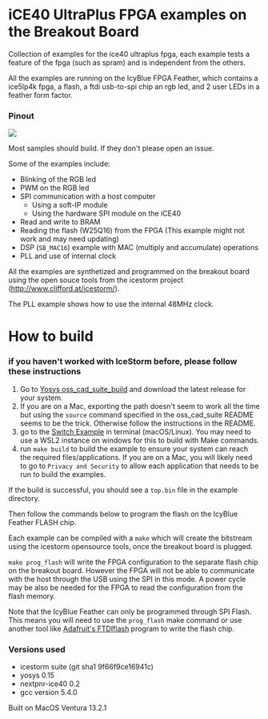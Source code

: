 # iCE40 UltraPlus FPGA examples on the Breakout Board

Collection of examples for the ice40 ultraplus fpga, each example tests a feature of the fpga (such as spram) and is independent from the others.

All the examples are running on the IcyBlue FPGA Feather,
which contains a ice5lp4k fpga, a flash, a ftdi usb-to-spi chip an rgb led, and 2 user LEDs in a feather form factor.

### Pinout
<image src="https://github.com/skerr92/ice5lp4k_examples/blob/master/images/IcyBlue%20Pinout.jpg">

Most samples should build. If they don't please open an issue.

Some of the examples include:
- Blinking of the RGB led
- PWM on the RGB led
- SPI communication with a host computer
   - Using a soft-IP module
   - Using the hardware SPI module on the iCE40
- Read and write to BRAM
- Reading the flash (W25Q16) from the FPGA (This example might not work and may need updating)
- DSP (`SB_MAC16`) example with MAC (multiply and accumulate) operations
- PLL and use of internal clock

All the examples are synthetized and programmed on the breakout board using the open souce tools from the icestorm project (http://www.clifford.at/icestorm/).

The PLL example shows how to use the internal 48MHz clock.

# How to build

### if you haven't worked with IceStorm before, please follow these instructions

1. Go to [Yosys oss_cad_suite_build](https://github.com/YosysHQ/oss-cad-suite-build) and download the latest release for your system.
2. If you are on a Mac, exporting the path doesn't seem to work all the time but using the `source` command specified in the oss_cad_suite README seems to be the trick. Otherwise follow the instructions in the README.
3. go to the [Switch Example](https://github.com/skerr92/ice5lp4k_examples/tree/master/switch) in terminal (macOS/Linux). You may need to use a WSL2 instance on windows for this to build with Make commands.
4. run `make build` to build the example to ensure your system can reach the required files/applications. If you are on a Mac, you will likely need to go to `Privacy and Security` to allow each application that needs to be run to build the examples.

If the build is successful, you should see a `top.bin` file in the example directory.

Then follow the commands below to program the flash on the IcyBlue Feather FLASH chip.

Each example can be compiled with a `make` which will create the
bitstream using the icestorm opensource tools, once the breakout board
is plugged.

`make prog_flash` will write the FPGA configuration to the separate
flash chip on the breakout board. However the FPGA will not be able to
communicate with the host through the USB using the SPI in this mode. A
power cycle may be also be needed for the FPGA to read the configuration
from the flash memory.

Note that the IcyBlue Feather can only be programmed through SPI Flash. This means you will need to use the `prog_flash` make command or use another tool like [Adafruit's FTDIflash](https://learn.adafruit.com/programming-spi-flash-prom-with-an-ft232h-breakout) program to write the flash chip.

### Versions used

- icestorm suite (git sha1 9f66f9ce16941c)
- yosys 0.15
- nextpnr-ice40 0.2
- gcc version 5.4.0  

Built on MacOS Ventura 13.2.1
